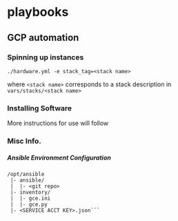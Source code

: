 # playbooks
## GCP automation

### Spinning up instances
`./hardware.yml -e stack_tag=<stack name>`

where `<stack name>` corresponds to a stack description in `vars/stacks/<stack name>` 

### Installing Software
More instructions for use will follow

### Misc Info.
##### Ansible Environment Configuration
```
/opt/ansible
 |- ansible/
 |  |- <git repo>
 |- inventory/
 |  |- gce.ini
 |  |- gce.py
 |- <SERVICE ACCT KEY>.json```
